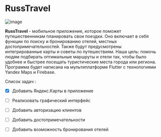 # RussTravel


![image](https://downloader.disk.yandex.ru/preview/b9f002d24cfb78fb04d53868fd6c683b414dd0f2322962a1bf5432530e290c81/6553e993/h3oAkmm_gcXq-C7PqOcT8oBlJ9uq_PLwtC3nlrfgctD483Ulo2BUdd4wrBVyAKutVrCvxtZ3vVk-cvu21S4gqg%3D%3D?uid=0&filename=splash.png&disposition=inline&hash=&limit=0&content_type=image%2Fpng&owner_uid=0&tknv=v2&size=1364x658)

**RussTravel** - мобильное приложение, которое поможет путешественникам планировать свои поездки. Оно включает в себя функции по поиску и бронированию отелей, местных достопримечательностей. Также будут предусмотрены интегрированные карты и советы по путешествиям. 
Наша цель: помочь людям подбирать оптимальные маршруты и отели так, чтобы было удобнее и быстрее посещать туристические места города или региона.
Программа будет написана на мультиплатформе Flutter с технологиями Yandex Maps и Firebase.

Список задач :
- [x] Добавить Яндекс.Карты в приложение
- [ ] Реализовать графический интерфейс
- [ ] Добавить авторизацию клиентов
- [ ] Добавить достопримечательности
- [ ] Добавить возможность бронирования отелей

